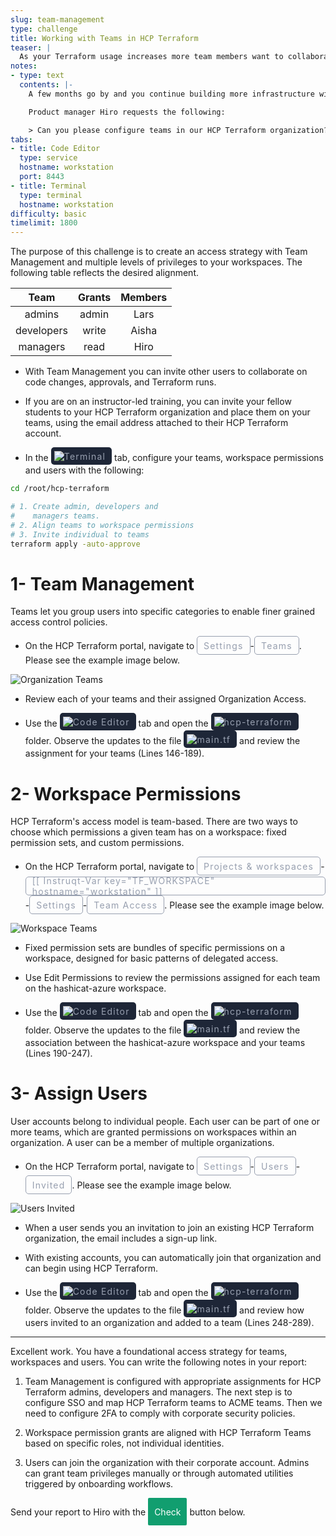 ```yaml
---
slug: team-management
type: challenge
title: Working with Teams in HCP Terraform
teaser: |
  As your Terraform usage increases more team members want to collaborate. Create teams, add users and implement granular permissions.
notes:
- type: text
  contents: |-
    A few months go by and you continue building more infrastructure with HCP Terraform. The devops team are all familiar with Terraform, but some members are unable to access the HCP Terraform organization.

    Product manager Hiro requests the following:

    > Can you please configure teams in our HCP Terraform organization? Please grant me read access to your workspace. And also, setup admin access for Lars and development privileges to Aisha.
tabs:
- title: Code Editor
  type: service
  hostname: workstation
  port: 8443
- title: Terminal
  type: terminal
  hostname: workstation
difficulty: basic
timelimit: 1800
---
```

<style>
  v {
    display: inline-flex;
    color: white;
    background-color: rgb(17, 158, 111);
    align-items: center;
    justify-content: center;
    font-size: 14px;
    padding: 10px;
    border-radius: 2px;
    height: 24px;
  }

  r {
    display: inline-flex;
    color: white;
    background-color: #c73445;
    align-items: center;
    justify-content: center;
    font-size: 14px;
    padding: 10px;
    border-radius: 2px;
    height: 24px;
  }

  m {
    display: inline-flex;
    color: white;
    background-color: #584ED5;
    align-items: center;
    justify-content: center;
    font-size: 14px;
    padding: 10px;
    border-radius: 2px;
    height: 24px;
  }

  x {
    display: inline-flex;
    border-radius: 5px;
    border: 1px solid rgba(151,159,175,1);
    /* background-color: rgba(151,159,175,1); */
    /* background-color: rgba(30,38,55,1); */
    color: rgba(151,159,175,1);
    padding: 2px 10px 2px 10px;
    font-size: 14px;
    letter-spacing: 1.2px;
    align-items: center;
    justify-content: center;
    height: 24px;
  }

  t {
    display: inline-flex;
    border-radius: 5px;
    background-color: rgba(30,38,55,1);
    color: rgba(151,159,175,1);
    padding: 2px 10px 2px 5px;
    font-size: 14px;
    letter-spacing: 1.2px;
    align-items: center;
    justify-content: center;
    height: 24px;
  }

  t > a img {
    display: inline-block;
  }
</style>

The purpose of this challenge is to create an access strategy with Team Management and multiple levels of privileges to your workspaces. The following table reflects the desired alignment.

|    Team    | Grants | Members |
| :--------: | :----: | :-----: |
|   admins   | admin  |  Lars   |
| developers | write  |  Aisha  |
|  managers  |  read  |  Hiro   |

- With Team Management you can invite other users to collaborate on code changes, approvals, and Terraform runs.

- If you are on an instructor-led training, you can invite your fellow students to your HCP Terraform organization and place them on your teams, using the email address attached to their HCP Terraform account.

- In the <t><img src="../assets/shell.png"/>Terminal</t> tab, configure your teams, workspace permissions and users with the following:

```bash
cd /root/hcp-terraform

# 1. Create admin, developers and
#    managers teams.
# 2. Align teams to workspace permissions
# 3. Invite individual to teams
terraform apply -auto-approve


```

1- Team Management
===
Teams let you group users into specific categories to enable finer grained access control policies.

- On the HCP Terraform portal, navigate to <x>Settings</x>-<x>Teams</x>. Please see the example image below.

![Organization Teams](../assets/org_teams.png)

- Review each of your teams and their assigned Organization Access.

- Use the <t><img src="../assets/web.png"/>Code Editor</t> tab and open the <t><img src="../assets/folder.png"/>hcp-terraform</t> folder. Observe the updates to the file <t><img src="../assets/tf-icon.png"/>main.tf</t> and review the assignment for your teams (Lines 146-189).

2- Workspace Permissions
===
HCP Terraform's access model is team-based. There are two ways to choose which permissions a given team has on a workspace: fixed permission sets, and custom permissions.

- On the HCP Terraform portal, navigate to <x>Projects & workspaces</x>-<x>[[ Instruqt-Var key="TF_WORKSPACE" hostname="workstation" ]]</x>-<x>Settings</x>-<x>Team Access</x>. Please see the example image below.

![Workspace Teams](../assets/workspace_teams.png)

- Fixed permission sets are bundles of specific permissions on a workspace, designed for basic patterns of delegated access.

- Use Edit Permissions to review the permissions assigned for each team on the hashicat-azure workspace.

- Use the <t><img src="../assets/web.png"/>Code Editor</t> tab and open the <t><img src="../assets/folder.png"/>hcp-terraform</t> folder. Observe the updates to the file <t><img src="../assets/tf-icon.png"/>main.tf</t> and review the association between the hashicat-azure workspace and your teams (Lines 190-247).

3- Assign Users
===
User accounts belong to individual people. Each user can be part of one or more teams, which are granted permissions on workspaces within an organization. A user can be a member of multiple organizations.

- On the HCP Terraform portal, navigate to <x>Settings</x>-<x>Users</x>-<x>Invited</x>. Please see the example image below.

![Users Invited](../assets/users_invited.png)

- When a user sends you an invitation to join an existing HCP Terraform organization, the email includes a sign-up link.

- With existing accounts, you can automatically join that organization and can begin using HCP Terraform.

- Use the <t><img src="../assets/web.png"/>Code Editor</t> tab and open the <t><img src="../assets/folder.png"/>hcp-terraform</t> folder. Observe the updates to the file <t><img src="../assets/tf-icon.png"/>main.tf</t> and review how users invited to an organization and added to a team (Lines 248-289).

---
Excellent work. You have a foundational access strategy for teams, workspaces and users. You can write the following notes in your report:

1. Team Management is configured with appropriate assignments for HCP Terraform admins, developers and managers. The next step is to configure SSO and map HCP Terraform teams to ACME teams. Then we need to configure 2FA to comply with corporate security policies.

2. Workspace permission grants are aligned with HCP Terraform Teams based on specific roles, not individual identities.

3. Users can join the organization with their corporate account. Admins can grant team privileges manually or through automated utilities triggered by onboarding workflows.

Send your report to Hiro with the <v>Check</v> button below.
